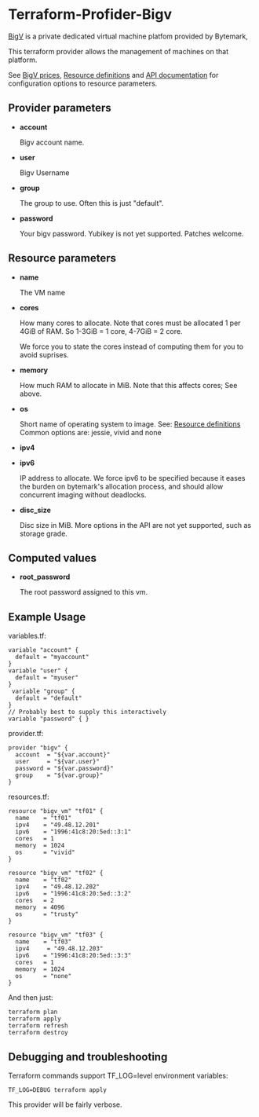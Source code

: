 # Terraform-Profider-Bigv

[BigV](http://bigv.io) is a private dedicated virtual machine platfom provided by Bytemark,

This terraform provider allows the management of machines on that platform.

See [BigV prices](http://www.bigv.io/prices), [Resource definitions](http://www.bigv.io/support/api/definitions/) and 
[API documentation](http://www.bigv.io/support/api/virtual_machines/) for configuration options to resource parameters.

## Provider parameters

* **account**

   Bigv account name.

* **user**

   Bigv Username

* **group**

   The group to use. Often this is just "default".

* **password**

   Your bigv password.
   Yubikey is not yet supported. Patches welcome.

## Resource parameters

* **name**

   The VM name

* **cores**

   How many cores to allocate. Note that cores must be allocated 1 per 4GiB of RAM.
   So 1-3GiB = 1 core, 4-7GiB = 2 core.

   We force you to state the cores instead of computing them for you to avoid suprises.

* **memory**

   How much RAM to allocate in MiB. Note that this affects cores; See above.

* **os**

   Short name of operating system to image.
   See: [Resource definitions](http://www.bigv.io/support/api/definitions/)
   Common options are: jessie, vivid and none

* **ipv4**
* **ipv6**

   IP address to allocate.
   We force ipv6 to be specified because it eases the burden on bytemark's allocation process,
   and should allow concurrent imaging without deadlocks.

* **disc_size**

   Disc size in MiB. More options in the API are not yet supported, such as storage grade.

## Computed values

* **root_password**

   The root password assigned to this vm.

## Example Usage

variables.tf:
```
variable "account" {
  default = "myaccount"
}
variable "user" {
  default = "myuser"
}
 variable "group" {
  default = "default"
}
// Probably best to supply this interactively
variable "password" { }
```

provider.tf:
```
provider "bigv" {
  account  = "${var.account}"
  user     = "${var.user}"
  password = "${var.password}"
  group    = "${var.group}"
}
```

resources.tf:
```
resource "bigv_vm" "tf01" {
  name    = "tf01"
  ipv4    = "49.48.12.201"
  ipv6    = "1996:41c8:20:5ed::3:1"
  cores   = 1
  memory  = 1024
  os      = "vivid"
}
 
resource "bigv_vm" "tf02" {
  name    = "tf02"
  ipv4    = "49.48.12.202"
  ipv6    = "1996:41c8:20:5ed::3:2"
  cores   = 2
  memory  = 4096
  os      = "trusty"
}
 
resource "bigv_vm" "tf03" {
  name    = "tf03"
  ipv4     = "49.48.12.203"
  ipv6    = "1996:41c8:20:5ed::3:3"
  cores   = 1
  memory  = 1024
  os      = "none"
} 
```

And then just:
```
terraform plan
terraform apply
terraform refresh
terraform destroy
```

## Debugging and troubleshooting

Terraform commands support TF_LOG=level environment variables:
```
TF_LOG=DEBUG terraform apply
```
This provider will be fairly verbose.
